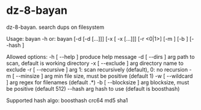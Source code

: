 # dz-8-bayan
dz-8-bayan. search dups on filesystem

Usage: bayan -h
   or: bayan [-d <dir1> [-d <dir2> [...]]]  [-x <direx1> [ -x <direx2> [...]]] [-r <0|1>] [-m <minsize>] [-b <blocksize>] [--hash <hash>]


Allowed options:
  -h [ --help ]          produce help message
  -d [ --dirs ] arg      path to scan, default is working directory
  -x [ --exclude ] arg   directory name to exclude
  -r [ --recursive ] arg 1: scan recursively (default), 0: no recursion
  -m [ --minsize ] arg   min file size, must be positive (default 1)
  -w [ --wildcard ] arg  regex for filenames (default .*)
  -b [ --blocksize ] arg blocksize, must be positive  (default 512)
  --hash arg             hash to use (default is boosthash)

Supported hash algo: boosthash crc64 md5 sha1
